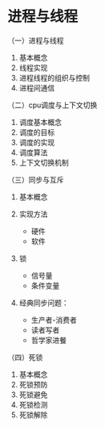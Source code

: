 # 进程与线程

（一）进程与线程

1. 基本概念
2. 线程实现
3. 进程线程的组织与控制
4. 进程间通信

（二）cpu调度与上下文切换

1. 调度基本概念
2. 调度的目标
3. 调度的实现
4. 调度算法
5. 上下文切换机制

（三）同步与互斥

1. 基本概念
2. 实现方法
   - 硬件
   - 软件
3. 锁
   - 信号量
   - 条件变量

4. 经典同步问题：
   - 生产者-消费者
   - 读者写者
   - 哲学家进餐

（四）死锁

1. 基本概念
2. 死锁预防
3. 死锁避免
4. 死锁检测
5. 死锁解除